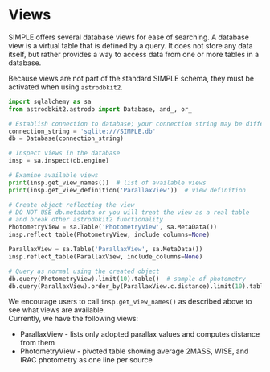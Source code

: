 # Views

SIMPLE offers several database views for ease of searching. 
A database view is a virtual table that is defined by a query. 
It does not store any data itself, but rather provides a way to access data from one or more tables in a database.

Because views are not part of the standard SIMPLE schema, they must be activated when using `astrodbkit2`. 

```python
import sqlalchemy as sa
from astrodbkit2.astrodb import Database, and_, or_

# Establish connection to database; your connection string may be different
connection_string = 'sqlite:///SIMPLE.db'
db = Database(connection_string)

# Inspect views in the database
insp = sa.inspect(db.engine)

# Examine available views
print(insp.get_view_names())  # list of available views
print(insp.get_view_definition('ParallaxView'))  # view definition

# Create object reflecting the view
# DO NOT USE db.metadata or you will treat the view as a real table 
# and break other astrodbkit2 functionality
PhotometryView = sa.Table('PhotometryView', sa.MetaData())  
insp.reflect_table(PhotometryView, include_columns=None)

ParallaxView = sa.Table('ParallaxView', sa.MetaData())  
insp.reflect_table(ParallaxView, include_columns=None)

# Query as normal using the created object
db.query(PhotometryView).limit(10).table()  # sample of photometry
db.query(ParallaxView).order_by(ParallaxView.c.distance).limit(10).table()  # sample of closest sources
```

We encourage users to call `insp.get_view_names()` as described above to see what views are available.   
Currently, we have the following views: 

 - ParallaxView - lists only adopted parallax values and computes distance from them
 - PhotometryView - pivoted table showing average 2MASS, WISE, and IRAC photometry as one line per source

